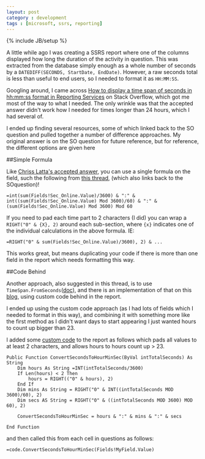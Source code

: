 ```yaml
---
layout: post
category : development
tags : [microsoft, ssrs, reporting]
---
```


{% include JB/setup %}

A little while ago I was creating a SSRS report where one of the columns displayed how long the duration of the activity in question. This was extracted from the database simply enough as a whole number of seconds by a `DATEDIFF(SECONDS, StartDate, EndDate)`. However, a raw seconds total is less than useful to end users, so I needed to format it as `HH:MM:SS`.

Googling around, I came across [How to display a time span of seconds in hh:mm:ss format in Reporting Services](http://stackoverflow.com/questions/5332217/how-to-display-a-time-span-of-seconds-in-hhmmss-format-in-reporting-services) on Stack Overflow, which got me most of the way to what I needed. The only wrinkle was that the accepted answer didn't work how I needed for times longer than 24 hours, which I had several of.

I ended up finding several resources, some of which linked back to the SO question and pulled together a number of difference approaches. My original answer is on the SO question for future reference, but for reference, the different options are given here


##Simple Formula

Like [Chriss Latta's accepted answer](http://stackoverflow.com/a/5332844/15667), you can use a single formula on the field, such the following from [this thread][1], (which also links back to the SOquestion)!

    =int(sum(Fields!Sec_Online.Value)/3600) & ":" & int((sum(Fields!Sec_Online.Value) Mod 3600)/60) & ":" & (sum(Fields!Sec_Online.Value) Mod 3600) Mod 60

If you need to pad each time part to 2 characters (I did) you can wrap a `RIGHT("0" & {X}, 2)` around each sub-section, where `{x}` indicates one of the individual calculations in the above formula. IE:

    =RIGHT("0" & sum(Fields!Sec_Online.Value)/3600), 2) & ...

This works great, but means duplicating your code if there is more than one field in the report which needs formatting this way.

##Code Behind

Another approach, also suggested in this thread, is to use `TimeSpan.FromSeconds`([doc][2]), and there is an implementation of that on this [blog][3], using custom code behind in the report.

I ended up using the custom code approach (as I had lots of fields which I needed to format in this way), and combining it with something more like the first method as I didn't want days to start appearing I just wanted hours to count up bigger than 23.

I added some [custom code][3] to the report as follows which pads all values to at least 2 characters, and allows hours to hours count up > 23.

    Public Function ConvertSecondsToHourMinSec(ByVal intTotalSeconds) As String
    	Dim hours As String =INT(intTotalSeconds/3600)
    	If Len(hours) < 2 Then
    		hours = RIGHT(("0" & hours), 2)
    	End If
    	Dim mins As String = RIGHT("0" & INT((intTotalSeconds MOD 3600)/60), 2)
    	Dim secs AS String = RIGHT("0" & ((intTotalSeconds MOD 3600) MOD 60), 2)
    
    	ConvertSecondsToHourMinSec = hours & ":" & mins & ":" & secs
    
    End Function

and then called this from each cell in questions as follows:

    =code.ConvertSecondsToHourMinSec(Fields!MyField.Value)

  [1]: http://social.msdn.microsoft.com/Forums/is/sqlreportingservices/thread/99eebfd7-4ba7-4242-ab5e-a327586694de
  [2]: http://msdn.microsoft.com/en-us/library/system.timespan.fromseconds.aspx
  [3]: http://www.myedocs.com/%5CKB%5CSSRS%20TimeSpan.aspx